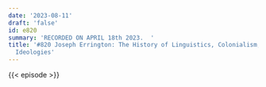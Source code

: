 ```yaml
---
date: '2023-08-11'
draft: 'false'
id: e820
summary: 'RECORDED ON APRIL 18th 2023.  '
title: '#820 Joseph Errington: The History of Linguistics, Colonialism, and Language
  Ideologies'
---
```

{{< episode >}}
